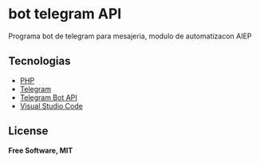 # bot telegram API

Programa bot de telegram para mesajeria, modulo de automatizacon AIEP

## Tecnologias
- [PHP](https://www.php.net/)
- [Telegram](https://telegram.org/)
- [Telegram Bot API](https://core.telegram.org/bots/api)
- [Visual Studio Code](https://code.visualstudio.com/)

## License

**Free Software, MIT**